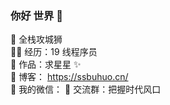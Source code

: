 ### 你好 世界 👋
🐧 全栈攻城狮 </br>
👨‍💻 经历：19 线程序员 </br>
🏡 作品：求星星 ✨ </br>
🌱 博客： https://ssbuhuo.cn/ </br>
👭 我的微信：
🛫 交流群：把握时代风口 </br>
